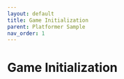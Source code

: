 ```yaml
---
layout: default
title: Game Initialization
parent: Platformer Sample
nav_order: 1
---
```


# Game Initialization